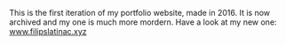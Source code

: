 This is the first iteration of my portfolio website, made in 2016. It is now archived and my one is much more mordern. Have a look at my new one: www.filipslatinac.xyz

